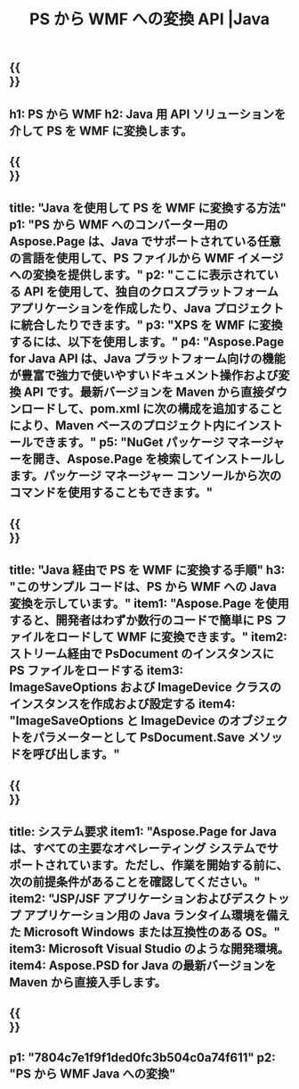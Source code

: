 ﻿---
translation: true
template: /_templates/_conversion-child-java.md
title: PS から WMF への変換 API |Java
url: /java/conversion/ps-to-wmf/
description: PS 形式から WMF ファイルへの Java 変換コードのサンプル。このコード例を使用して、Web またはデスクトップ Java ベースのアプリケーション内で PS を WMF に変換します。
informat: PS
outformat: WMF
otherformats: XPS EPS
---

{{<section banner>}}
---
h1: PS から WMF
h2: Java 用 API ソリューションを介して PS を WMF に変換します。
---

{{<section overview>}}
---
title: "Java を使用して PS を WMF に変換する方法"
p1: "PS から WMF へのコンバーター用の Aspose.Page は、Java でサポートされている任意の言語を使用して、PS ファイルから WMF イメージへの変換を提供します。"
p2: "ここに表示されている API を使用して、独自のクロスプラットフォーム アプリケーションを作成したり、Java プロジェクトに統合したりできます。"
p3: "XPS を WMF に変換するには、以下を使用します。"
p4: "Aspose.Page for Java API は、Java プラットフォーム向けの機能が豊富で強力で使いやすいドキュメント操作および変換 API です。最新バージョンを Maven から直接ダウンロードして、pom.xml に次の構成を追加することにより、Maven ベースのプロジェクト内にインストールできます。"
p5: "NuGet パッケージ マネージャーを開き、Aspose.Page を検索してインストールします。パッケージ マネージャー コンソールから次のコマンドを使用することもできます。"
---

{{<section feature1>}}
---
title: "Java 経由で PS を WMF に変換する手順"
h3: "このサンプル コードは、PS から WMF への Java 変換を示しています。"
item1: "Aspose.Page を使用すると、開発者はわずか数行のコードで簡単に PS ファイルをロードして WMF に変換できます。"
item2: ストリーム経由で PsDocument のインスタンスに PS ファイルをロードする
item3: ImageSaveOptions および ImageDevice クラスのインスタンスを作成および設定する
item4: "ImageSaveOptions と ImageDevice のオブジェクトをパラメーターとして PsDocument.Save メソッドを呼び出します。"
---

{{<section feature2>}}
---
title: システム要求
item1: "Aspose.Page for Java は、すべての主要なオペレーティング システムでサポートされています。ただし、作業を開始する前に、次の前提条件があることを確認してください。"
item2: "JSP/JSF アプリケーションおよびデスクトップ アプリケーション用の Java ランタイム環境を備えた Microsoft Windows または互換性のある OS。"
item3: Microsoft Visual Studio のような開発環境。
item4: Aspose.PSD for Java の最新バージョンを Maven から直接入手します。
---

{{<section gist>}}
---
p1: "7804c7e1f9f1ded0fc3b504c0a74f611"
p2: "PS から WMF Java への変換"
---
